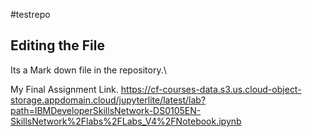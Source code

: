 #testrepo
## Editing the File

Its a Mark down file in the repository.\





My Final Assignment Link.
https://cf-courses-data.s3.us.cloud-object-storage.appdomain.cloud/jupyterlite/latest/lab?path=IBMDeveloperSkillsNetwork-DS0105EN-SkillsNetwork%2Flabs%2FLabs_V4%2FNotebook.ipynb

